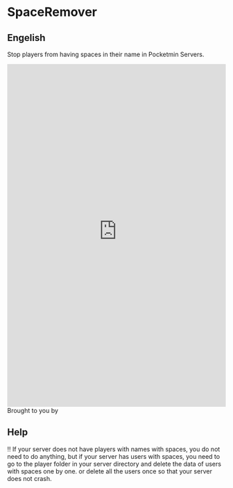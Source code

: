 # SpaceRemover
<h2>Engelish</h2>

<p>
Stop players from having spaces in their name in Pocketmin Servers.
</p>

<iframe src="https://user-images.githubusercontent.com/91208232/179200511-ef1c4bbc-0a06-43f0-b586-482674864ada.gif" width="100%" height="790px" frameBorder="0" style="border: 0;"></iframe><br>Brought to you by <a href="" target="_blank"></a>

<h2>Help</h2>

<p>
‼ If your server does not have players with names with spaces, you do not need to do anything, but if your server has users with spaces, you need to go to the player folder in your server directory and delete the data of users with spaces one by one. or delete all the users once so that your server does not crash.
</p>
